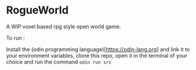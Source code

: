 # RogueWorld
A WIP voxel based rpg style open world game.


To run :

Install the (odin programming language)[https://odin-lang.org] and link it to your environment variables, clone this repo, open it in the terminal of your choice and run the command ```odin run src```
